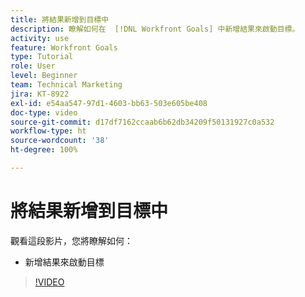 ```yaml
---
title: 將結果新增到目標中
description: 瞭解如何在  [!DNL Workfront Goals] 中新增結果來啟動目標。
activity: use
feature: Workfront Goals
type: Tutorial
role: User
level: Beginner
team: Technical Marketing
jira: KT-8922
exl-id: e54aa547-97d1-4603-bb63-503e605be408
doc-type: video
source-git-commit: d17df7162ccaab6b62db34209f50131927c0a532
workflow-type: ht
source-wordcount: '38'
ht-degree: 100%

---
```


# 將結果新增到目標中

觀看這段影片，您將瞭解如何：

* 新增結果來啟動目標

>[!VIDEO](https://video.tv.adobe.com/v/335194/?quality=12&learn=on&enablevpops)
